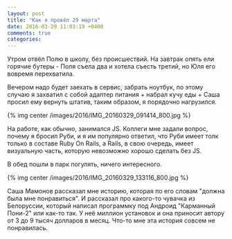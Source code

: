 ```yaml
---
layout: post
title: "Как я провёл 29 марта"
date: 2016-03-29 11:03:19 +0400
comments: true
categories: 
---
```

Утром отвёл Полю в школу, без происшествий. На завтрак опять ели горячие бутеры - Поля съела два и хотела съесть третий, но Юля его вовремя перехватила.

Вечером надо будет заехать в сервис, забрать ноутбук, по этому случаю я захватил с собой адаптер питания + набрал кучу еды + Саша просил ему вернуть штатив, таким образом, я порядочно нагрузился.

{% img center /images/2016/IMG_20160329_091414_800.jpg %}

На работе, как обычно, занимался JS. Коллеги мне задали вопрос, почему я бросил Руби, и я им популярно ответил, что Руби имеет толк только в составе Ruby On Rails, а Rails, в свою очередь, имеет визуальную часть, которую невозможно хорошо сделать без JS.

В обед пошли в парк погулять, ничего интересного.

{% img center /images/2016/IMG_20160329_133116_800.jpg %}

Саша Мамонов рассказал мне историю, которая по его словам "должна была мне понравиться". И рассказал про какого-то чувачка из Белоруссии, который написал программку под Андроид "Карманный Пони-2" или как-то так. У неё миллион установок и она приносит автору от 3 до 9 тысяч долларов в месяц. Что-то мне эта история совсем не понравилась.